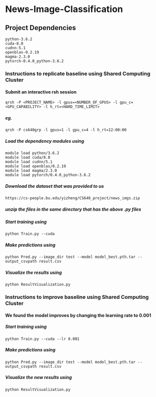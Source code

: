 # News-Image-Classification

## Project Dependencies
```
python-3.6.2
cuda-8.0
cudnn-5.1
openblas-0.2.19
magma-2.3.0
pytorch-0.4.0_python-3.6.2
```

### Instructions to replicate baseline using Shared Computing Cluster

#### Submit an interactive rsh session
```
qrsh -P <PROJECT_NAME> -l gpus=<NUMBER_OF_GPUS> -l gpu_c=<GPU_CAPABILITY> -l h_rt=<HARD_TIME_LIMIT>
```
##### eg.
```
qrsh -P cs640grp -l gpus=1 -l gpu_c=4 -l h_rt=12:00:00
```

##### Load the dependency modules using
```
module load python/3.6.2
module load cuda/8.0
module load cudnn/5.1
module load openblas/0.2.19
module load magma/2.3.0
module load pytorch/0.4.0_python-3.6.2
```

##### Download the dataset that was provided to us
```
https://cs-people.bu.edu/yizheng/CS640_project/news_imgs.zip
```

##### unzip the files in the same directory that has the above .py files 


##### Start training using
```
python Train.py --cuda
```

##### Make predictions using
```
python Pred.py --image_dir test --model model_best.pth.tar --output_csvpath result.csv
```

##### Visualize the results using
```
python ResultVisualization.py
```

### Instructions to improve baseline using Shared Computing Cluster

#### We found the model improves by changing the learning rate to 0.001

##### Start training using
```
python Train.py --cuda --lr 0.001
```

##### Make predictions using
```
python Pred.py --image_dir test --model model_best.pth.tar --output_csvpath result.csv
```


##### Visualize the new results using
```
python ResultVisualization.py
```

